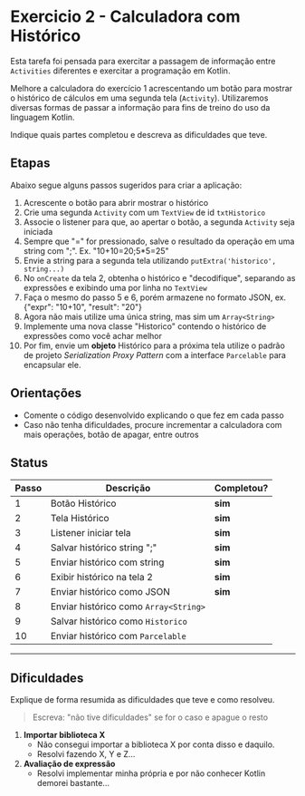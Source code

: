 # Exercicio 2 - Calculadora com Histórico

Esta tarefa foi pensada para exercitar a passagem de informação entre `Activities` diferentes e exercitar a programação em Kotlin.

Melhore a calculadora do exercício 1 acrescentando um botão para mostrar o histórico de cálculos em uma segunda tela (`Activity`). Utilizaremos diversas formas de passar a informação para fins de treino do uso da linguagem Kotlin.

Indique quais partes completou e descreva as dificuldades que teve.

## Etapas

Abaixo segue alguns passos sugeridos para criar a aplicação:

1. Acrescente o botão para abrir mostrar o histórico
2. Crie uma segunda `Activity` com um `TextView` de id `txtHistorico`
3. Associe o listener para que, ao apertar o botão, a segunda `Activity` seja iniciada
4. Sempre que "=" for pressionado, salve o resultado da operação em uma string com ";". Ex. "10+10=20;5*5=25"
5. Envie a string para a segunda tela utilizando `putExtra('historico', string...)`
6. No `onCreate` da tela 2, obtenha o histórico e "decodifique", separando as expressões e exibindo uma por linha no `TextView`
7. Faça o mesmo do passo 5 e 6, porém armazene no formato JSON, ex. {"expr": "10+10", "result": "20"}
8. Agora não mais utilize uma única string, mas sim um `Array<String>`
9. Implemente uma nova classe "Historico" contendo o histórico de expressões como você achar melhor
10. Por fim, envie um **objeto** Histórico para a próxima tela utilize o padrão de projeto _Serialization Proxy Pattern_ com a interface `Parcelable` para encapsular ele.

## Orientações

- Comente o código desenvolvido explicando o que fez em cada passo
- Caso não tenha dificuldades, procure incrementar a calculadora com mais operações, botão de apagar, entre outros

## Status

| Passo | Descrição  | Completou? |
| ----- | ---------- | ---------  |
|   1  | Botão Histórico                       | **sim** |
|   2  | Tela Histórico                        | **sim** |
|   3  | Listener iniciar tela                 | **sim** |
|   4  | Salvar histórico string ";"           | **sim** |
|   5  | Enviar histórico com string           | **sim** |
|   6  | Exibir histórico na tela 2            | **sim** |
|   7  | Enviar histórico como JSON            | **sim** |
|   8  | Enviar histórico como `Array<String>` |            |
|   9  | Salvar histórico como `Historico`     |            |
|   10 | Enviar histórico com `Parcelable`    |            |

----------
## Dificuldades

Explique de forma resumida as dificuldades que teve e como resolveu.

> Escreva: "não tive dificuldades" se for o caso e apague o resto

1. **Importar biblioteca X**
   - Não consegui importar a biblioteca X por conta disso e daquilo.
   - Resolvi fazendo X, Y e Z...
2. **Avaliação de expressão**
   - Resolvi implementar minha própria e por não conhecer Kotlin demorei bastante...
